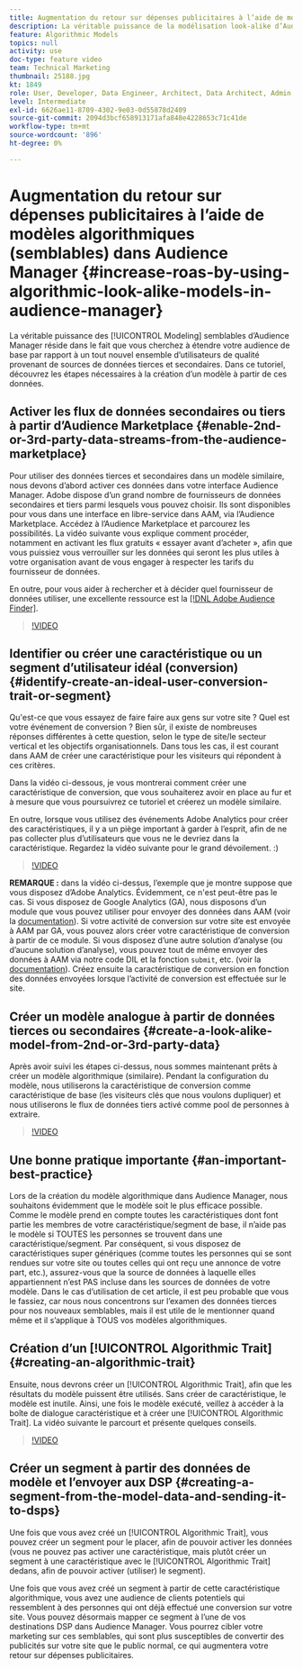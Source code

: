 ```yaml
---
title: Augmentation du retour sur dépenses publicitaires à l’aide de modèles algorithmiques (semblables)
description: La véritable puissance de la modélisation look-alike d’Audience Manager réside dans le fait que vous cherchez à étendre votre audience de base par rapport à un tout nouvel ensemble d’utilisateurs de qualité provenant de sources de données tierces et secondaires. Dans ce tutoriel, découvrez les étapes de création d’un modèle à partir de ces données.
feature: Algorithmic Models
topics: null
activity: use
doc-type: feature video
team: Technical Marketing
thumbnail: 25188.jpg
kt: 1849
role: User, Developer, Data Engineer, Architect, Data Architect, Admin, Leader
level: Intermediate
exl-id: 6626ae11-8709-4302-9e03-0d55878d2409
source-git-commit: 2094d3bcf658913171afa848e4228653c71c41de
workflow-type: tm+mt
source-wordcount: '896'
ht-degree: 0%

---
```


# Augmentation du retour sur dépenses publicitaires à l’aide de modèles algorithmiques (semblables) dans Audience Manager {#increase-roas-by-using-algorithmic-look-alike-models-in-audience-manager}

La véritable puissance des [!UICONTROL Modeling] semblables d’Audience Manager réside dans le fait que vous cherchez à étendre votre audience de base par rapport à un tout nouvel ensemble d’utilisateurs de qualité provenant de sources de données tierces et secondaires. Dans ce tutoriel, découvrez les étapes nécessaires à la création d’un modèle à partir de ces données.

## Activer les flux de données secondaires ou tiers à partir d’Audience Marketplace {#enable-2nd-or-3rd-party-data-streams-from-the-audience-marketplace}

Pour utiliser des données tierces et secondaires dans un modèle similaire, nous devons d’abord activer ces données dans votre interface Audience Manager. Adobe dispose d’un grand nombre de fournisseurs de données secondaires et tiers parmi lesquels vous pouvez choisir. Ils sont disponibles pour vous dans une interface en libre-service dans AAM, via l’Audience Marketplace. Accédez à l’Audience Marketplace et parcourez les possibilités. La vidéo suivante vous explique comment procéder, notamment en activant les flux gratuits « essayer avant d’acheter », afin que vous puissiez vous verrouiller sur les données qui seront les plus utiles à votre organisation avant de vous engager à respecter les tarifs du fournisseur de données.

En outre, pour vous aider à rechercher et à décider quel fournisseur de données utiliser, une excellente ressource est la [[!DNL Adobe Audience Finder]](https://www.adobe-audience-finder.com/).

>[!VIDEO](https://video.tv.adobe.com/v/25188/?quality=12)

## Identifier ou créer une caractéristique ou un segment d’utilisateur idéal (conversion) {#identify-create-an-ideal-user-conversion-trait-or-segment}

Qu&#39;est-ce que vous essayez de faire faire aux gens sur votre site ? Quel est votre événement de conversion ? Bien sûr, il existe de nombreuses réponses différentes à cette question, selon le type de site/le secteur vertical et les objectifs organisationnels. Dans tous les cas, il est courant dans AAM de créer une caractéristique pour les visiteurs qui répondent à ces critères.

Dans la vidéo ci-dessous, je vous montrerai comment créer une caractéristique de conversion, que vous souhaiterez avoir en place au fur et à mesure que vous poursuivrez ce tutoriel et créerez un modèle similaire.

En outre, lorsque vous utilisez des événements Adobe Analytics pour créer des caractéristiques, il y a un piège important à garder à l’esprit, afin de ne pas collecter plus d’utilisateurs que vous ne le devriez dans la caractéristique. Regardez la vidéo suivante pour le grand dévoilement. :)

>[!VIDEO](https://video.tv.adobe.com/v/23431/?quality=12)

**REMARQUE :** dans la vidéo ci-dessus, l’exemple que je montre suppose que vous disposez d’Adobe Analytics. Évidemment, ce n&#39;est peut-être pas le cas. Si vous disposez de Google Analytics (GA), nous disposons d’un module que vous pouvez utiliser pour envoyer des données dans AAM (voir la [documentation](https://experienceleague.adobe.com/docs/audience-manager/user-guide/dil-api/dil-modules.html?lang=fr)). Si votre activité de conversion sur votre site est envoyée à AAM par GA, vous pouvez alors créer votre caractéristique de conversion à partir de ce module. Si vous disposez d’une autre solution d’analyse (ou d’aucune solution d’analyse), vous pouvez tout de même envoyer des données à AAM via notre code DIL et la fonction `submit`, etc. (voir la [documentation](https://experienceleague.adobe.com/docs/audience-manager/user-guide/dil-api/dil-overview.html?lang=fr)). Créez ensuite la caractéristique de conversion en fonction des données envoyées lorsque l’activité de conversion est effectuée sur le site.

## Créer un modèle analogue à partir de données tierces ou secondaires {#create-a-look-alike-model-from-2nd-or-3rd-party-data}

Après avoir suivi les étapes ci-dessus, nous sommes maintenant prêts à créer un modèle algorithmique (similaire). Pendant la configuration du modèle, nous utiliserons la caractéristique de conversion comme caractéristique de base (les visiteurs clés que nous voulons dupliquer) et nous utiliserons le flux de données tiers activé comme pool de personnes à extraire.

>[!VIDEO](https://video.tv.adobe.com/v/25190/?quality-12)

## Une bonne pratique importante {#an-important-best-practice}

Lors de la création du modèle algorithmique dans Audience Manager, nous souhaitons évidemment que le modèle soit le plus efficace possible. Comme le modèle prend en compte toutes les caractéristiques dont font partie les membres de votre caractéristique/segment de base, il n’aide pas le modèle si TOUTES les personnes se trouvent dans une caractéristique/segment. Par conséquent, si vous disposez de caractéristiques super génériques (comme toutes les personnes qui se sont rendues sur votre site ou toutes celles qui ont reçu une annonce de votre part, etc.), assurez-vous que la source de données à laquelle elles appartiennent n’est PAS incluse dans les sources de données de votre modèle. Dans le cas d’utilisation de cet article, il est peu probable que vous le fassiez, car nous nous concentrons sur l’examen des données tierces pour nos nouveaux semblables, mais il est utile de le mentionner quand même et il s’applique à TOUS vos modèles algorithmiques.

## Création d’un [!UICONTROL Algorithmic Trait] {#creating-an-algorithmic-trait}

Ensuite, nous devrons créer un [!UICONTROL Algorithmic Trait], afin que les résultats du modèle puissent être utilisés. Sans créer de caractéristique, le modèle est inutile. Ainsi, une fois le modèle exécuté, veillez à accéder à la boîte de dialogue caractéristique et à créer une [!UICONTROL Algorithmic Trait]. La vidéo suivante le parcourt et présente quelques conseils.

>[!VIDEO](https://video.tv.adobe.com/v/25191/?quality=12)

## Créer un segment à partir des données de modèle et l’envoyer aux DSP {#creating-a-segment-from-the-model-data-and-sending-it-to-dsps}

Une fois que vous avez créé un [!UICONTROL Algorithmic Trait], vous pouvez créer un segment pour le placer, afin de pouvoir activer les données (vous ne pouvez pas activer une caractéristique, mais plutôt créer un segment à une caractéristique avec le [!UICONTROL Algorithmic Trait] dedans, afin de pouvoir activer (utiliser) le segment).

Une fois que vous avez créé un segment à partir de cette caractéristique algorithmique, vous avez une audience de clients potentiels qui ressemblent à des personnes qui ont déjà effectué une conversion sur votre site. Vous pouvez désormais mapper ce segment à l’une de vos destinations DSP dans Audience Manager. Vous pourrez cibler votre marketing sur ces semblables, qui sont plus susceptibles de convertir des publicités sur votre site que le public normal, ce qui augmentera votre retour sur dépenses publicitaires.

